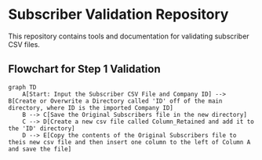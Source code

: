 # Subscriber Validation Repository

This repository contains tools and documentation for validating subscriber CSV files.

## Flowchart for Step 1 Validation
```mermaid
graph TD
    A[Start: Input the Subscriber CSV File and Company ID] --> B[Create or Overwrite a Directory called 'ID' off of the main directory, where ID is the imported Company ID] 
    B --> C[Save the Original Subscribers file in the new directory] 
    C --> D[Create a new csv file called Column_Retained and add it to the 'ID' directory] 
    D --> E[Copy the contents of the Original Subscribers file to theis new csv file and then insert one column to the left of Column A and save the file]
